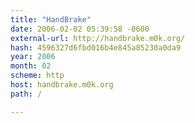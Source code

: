 ```yaml
---
title: "HandBrake"
date: 2006-02-02 05:39:58 -0600
external-url: http://handbrake.m0k.org/
hash: 4596327d6fbd016b4e845a85230a0da9
year: 2006
month: 02
scheme: http
host: handbrake.m0k.org
path: /

---
```



